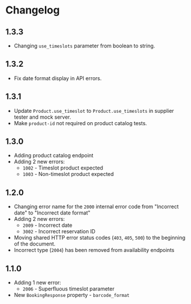 # Changelog

## 1.3.3

- Changing `use_timeslots` parameter from boolean to string.

## 1.3.2

- Fix date format display in API errors.

## 1.3.1

- Update `Product.use_timeslot` to `Product.use_timeslots` in supplier tester and mock server.
- Make `product-id` not required on product catalog tests.

## 1.3.0

- Adding product catalog endpoint
- Adding 2 new errors:
  - `1002` - Timeslot product expected
  - `1003` - Non-timeslot product expected

## 1.2.0

- Changing error name for the `2000` internal error code from "Incorrect date" to "Incorrect date format"
- Adding 2 new errors:
  - `2009` - Incorrect date
  - `3002` - Incorrect reservation ID
- Moving shared HTTP error status codes (`403`, `405`, `500`) to the beginning of the document.
- Incorrect type (`2004`) has been removed from availability endpoints

## 1.1.0

- Adding 1 new error:
  - `2006` - Superfluous timeslot parameter
- New `BookingResponse` property - `barcode_format`
